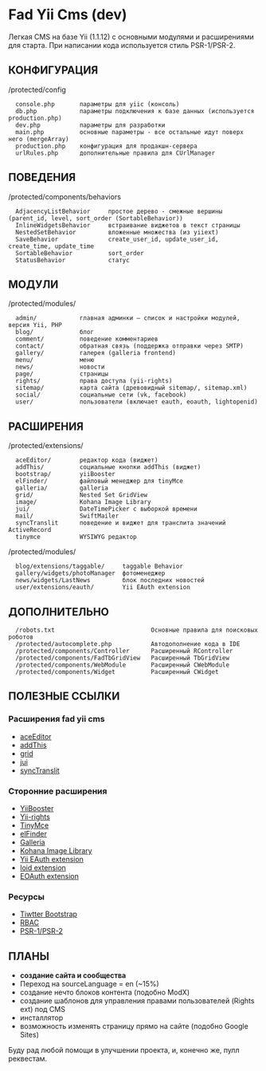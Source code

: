 Fad Yii Cms (dev)
===================

Легкая CMS на базе Yii (1.1.12) с основными модулями и расширениями для старта. При написании кода используется стиль PSR-1/PSR-2.

КОНФИГУРАЦИЯ
------------

/protected/config

      console.php       параметры для yiic (консоль)
      db.php            параметры подключения к базе данных (используется production.php)
      dev.php           параметры для разработки
      main.php          основные параметры - все остальные идут поверх него (mergeArray)
      production.php    конфигурация для продакшн-сервера
      urlRules.php      дополнительные правила для CUrlManager

ПОВЕДЕНИЯ
------------

/protected/components/behaviors

      AdjacencyListBehavior     простое дерево - смежные вершины (parent_id, level, sort_order (SortableBehavior))
      InlineWidgetsBehavior     встраивание виджетов в текст страницы
      NestedSetBehavior         вложенные множества (из yiiext)
      SaveBehavior              create_user_id, update_user_id, create_time, update_time
      SortableBehavior          sort_order
      StatusBehavior            статус

МОДУЛИ
------------

/protected/modules/

      admin/            главная админки — список и настройки модулей, версия Yii, PHP
      blog/             блог
      comment/          поведение комментариев
      contact/          обратная связь (поддержка отправки через SMTP)
      gallery/          галерея (galleria frontend)
      menu/             меню
      news/             новости
      page/             страницы
      rights/           права доступа (yii-rights)
      sitemap/          карта сайта (древовидный sitemap/, sitemap.xml)
      social/           социальные сети (vk, facebook)
      user/             пользователи (включает eauth, eoauth, lightopenid)

РАСШИРЕНИЯ
------------

/protected/extensions/

      aceEditor/        редактор кода (виджет)
      addThis/          социальные кнопки addThis (виджет)
      bootstrap/        yiiBooster
      elFinder/         файловый менеджер для tinyMce
      galleria/         galleria
      grid/             Nested Set GridView
      image/            Kohana Image Library
      jui/              DateTimePicker с выборкой времени
      mail/             SwiftMailer
      syncTranslit      поведение и виджет для транслита значений ActiveRecord
      tinymce           WYSIWYG редактор

/protected/modules/

      blog/extensions/taggable/     taggable Behavior
      gallery/widgets/photoManager  фотоменеджер
      news/widgets/LastNews         блок последних новостей
      user/extensions/eauth/        Yii EAuth extension

ДОПОЛНИТЕЛЬНО
------------
      /robots.txt                           Основные правила для поисковых роботов
      /protected/autocomplete.php           Автодополнение кода в IDE
      /protected/components/Controller      Расширенный RController
      /protected/components/FadTbGridView   Расширенный TbGridView
      /protected/components/WebModule       Расширенный CWebModule
      /protected/components/Widget          Расширенный CWidget

ПОЛЕЗНЫЕ ССЫЛКИ
------------

### Расширения fad yii cms

* [aceEditor](http://ace.ajax.org/)
* [addThis](http://www.addthis.com/)
* [grid](http://ludo.cubicphuse.nl/jquery-plugins/treeTable/doc/)
* [jui](http://trentrichardson.com/examples/timepicker/)
* [syncTranslit](http://snowcore.net/synctranslit)

### Сторонние расширения

* [YiiBooster](http://yii-booster.clevertech.biz/)
* [Yii-rights](http://www.yiiframework.com/extension/rights/)
* [TinyMce](http://www.yiiframework.com/extension/newtinymce/)
* [elFinder](http://elfinder.org/)
* [Galleria](http://www.yiiframework.com/extension/galleria/)
* [Kohana Image Library](http://www.yiiframework.com/extension/image/)
* [Yii EAuth extension](https://github.com/Nodge/yii-eauth)
* [loid extension](http://www.yiiframework.com/extension/loid)
* [EOAuth extension](http://www.yiiframework.com/extension/eoauth)

### Ресурсы

* [Tiwtter Bootstrap](http://twitter.github.com/bootstrap/)
* [RBAC](http://en.wikipedia.org/wiki/Role-based_access_control)
* [PSR-1/PSR-2](https://github.com/php-fig/fig-standards/blob/master/accepted/)

ПЛАНЫ
------------

* **создание сайта и сообщества**
* Переход на sourceLanguage = en (~15%)
* создание нечто блоков контента (подобно ModX)
* создание шаблонов для управления правами пользователей (Rights ext) под CMS
* инсталлятор
* возможность изменять страницу прямо на сайте (подобно Google Sites)

Буду рад любой помощи в улучшении проекта, и, конечно же, пулл реквестам.
